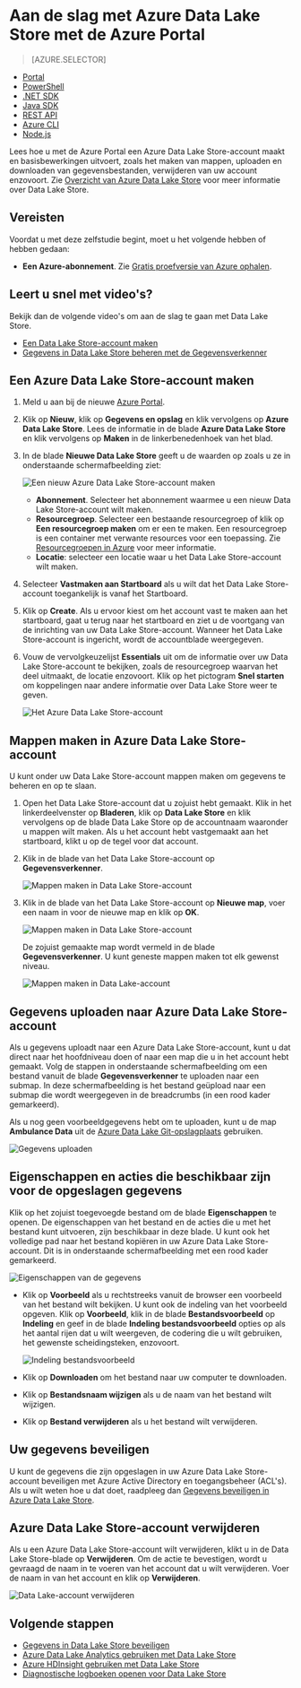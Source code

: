 <properties 
   pageTitle="Aan de slag met Data Lake Store | Azure" 
   description="De portal gebruiken om een Data Lake Store-account te maken en basisbewerkingen in Data Lake Store uit te voeren" 
   services="data-lake-store" 
   documentationCenter="" 
   authors="nitinme" 
   manager="jhubbard" 
   editor="cgronlun"/>
 
<tags
   ms.service="data-lake-store"
   ms.devlang="na"
   ms.topic="hero-article"
   ms.tgt_pltfrm="na"
   ms.workload="big-data" 
   ms.date="09/13/2016"
   ms.author="nitinme"/>


# Aan de slag met Azure Data Lake Store met de Azure Portal

> [AZURE.SELECTOR]
- [Portal](data-lake-store-get-started-portal.md)
- [PowerShell](data-lake-store-get-started-powershell.md)
- [.NET SDK](data-lake-store-get-started-net-sdk.md)
- [Java SDK](data-lake-store-get-started-java-sdk.md)
- [REST API](data-lake-store-get-started-rest-api.md)
- [Azure CLI](data-lake-store-get-started-cli.md)
- [Node.js](data-lake-store-manage-use-nodejs.md)

Lees hoe u met de Azure Portal een Azure Data Lake Store-account maakt en basisbewerkingen uitvoert, zoals het maken van mappen, uploaden en downloaden van gegevensbestanden, verwijderen van uw account enzovoort. Zie [Overzicht van Azure Data Lake Store](data-lake-store-overview.md) voor meer informatie over Data Lake Store.

## Vereisten

Voordat u met deze zelfstudie begint, moet u het volgende hebben of hebben gedaan:

- **Een Azure-abonnement**. Zie [Gratis proefversie van Azure ophalen](https://azure.microsoft.com/pricing/free-trial/).

## Leert u snel met video's?

Bekijk dan de volgende video's om aan de slag te gaan met Data Lake Store.

* [Een Data Lake Store-account maken](https://mix.office.com/watch/1k1cycy4l4gen)
* [Gegevens in Data Lake Store beheren met de Gegevensverkenner](https://mix.office.com/watch/icletrxrh6pc)

## Een Azure Data Lake Store-account maken

1. Meld u aan bij de nieuwe [Azure Portal](https://portal.azure.com).

2. Klik op **Nieuw**, klik op **Gegevens en opslag** en klik vervolgens op **Azure Data Lake Store**. Lees de informatie in de blade **Azure Data Lake Store** en klik vervolgens op **Maken** in de linkerbenedenhoek van het blad.

3. In de blade **Nieuwe Data Lake Store** geeft u de waarden op zoals u ze in onderstaande schermafbeelding ziet:

    ![Een nieuw Azure Data Lake Store-account maken](./media/data-lake-store-get-started-portal/ADL.Create.New.Account.png "Create a new Azure Data Lake account")

    - **Abonnement**. Selecteer het abonnement waarmee u een nieuw Data Lake Store-account wilt maken.
    - **Resourcegroep**. Selecteer een bestaande resourcegroep of klik op **Een resourcegroep maken** om er een te maken. Een resourcegroep is een container met verwante resources voor een toepassing. Zie [Resourcegroepen in Azure](resource-group-overview.md#resource-groups) voor meer informatie.
    - **Locatie**: selecteer een locatie waar u het Data Lake Store-account wilt maken.

4. Selecteer **Vastmaken aan Startboard** als u wilt dat het Data Lake Store-account toegankelijk is vanaf het Startboard.

5. Klik op **Create**. Als u ervoor kiest om het account vast te maken aan het startboard, gaat u terug naar het startboard en ziet u de voortgang van de inrichting van uw Data Lake Store-account. Wanneer het Data Lake Store-account is ingericht, wordt de accountblade weergegeven.

6. Vouw de vervolgkeuzelijst **Essentials** uit om de informatie over uw Data Lake Store-account te bekijken, zoals de resourcegroep waarvan het deel uitmaakt, de locatie enzovoort. Klik op het pictogram **Snel starten** om koppelingen naar andere informatie over Data Lake Store weer te geven.

    ![Het Azure Data Lake Store-account](./media/data-lake-store-get-started-portal/ADL.Account.QuickStart.png "Your Azure Data Lake account")

## <a name="createfolder"></a>Mappen maken in Azure Data Lake Store-account

U kunt onder uw Data Lake Store-account mappen maken om gegevens te beheren en op te slaan.

1. Open het Data Lake Store-account dat u zojuist hebt gemaakt. Klik in het linkerdeelvenster op **Bladeren**, klik op **Data Lake Store** en klik vervolgens op de blade Data Lake Store op de accountnaam waaronder u mappen wilt maken. Als u het account hebt vastgemaakt aan het startboard, klikt u op de tegel voor dat account.

2. Klik in de blade van het Data Lake Store-account op **Gegevensverkenner**.

    ![Mappen maken in Data Lake Store-account](./media/data-lake-store-get-started-portal/ADL.Create.Folder.png "Create folders in Data Lake Store account")

3. Klik in de blade van het Data Lake Store-account op **Nieuwe map**, voer een naam in voor de nieuwe map en klik op **OK**.
    
    ![Mappen maken in Data Lake Store-account](./media/data-lake-store-get-started-portal/ADL.Folder.Name.png "Create folders in Data Lake Store account")
    
    De zojuist gemaakte map wordt vermeld in de blade **Gegevensverkenner**. U kunt geneste mappen maken tot elk gewenst niveau.

    ![Mappen maken in Data Lake-account](./media/data-lake-store-get-started-portal/ADL.New.Directory.png "Create folders in Data Lake account")


## <a name="uploaddata"></a>Gegevens uploaden naar Azure Data Lake Store-account

Als u gegevens uploadt naar een Azure Data Lake Store-account, kunt u dat direct naar het hoofdniveau doen of naar een map die u in het account hebt gemaakt. Volg de stappen in onderstaande schermafbeelding om een bestand vanuit de blade **Gegevensverkenner** te uploaden naar een submap. In deze schermafbeelding is het bestand geüpload naar een submap die wordt weergegeven in de breadcrumbs (in een rood kader gemarkeerd).

Als u nog geen voorbeeldgegevens hebt om te uploaden, kunt u de map **Ambulance Data** uit de [Azure Data Lake Git-opslagplaats](https://github.com/MicrosoftBigData/usql/tree/master/Examples/Samples/Data/AmbulanceData) gebruiken.

![Gegevens uploaden](./media/data-lake-store-get-started-portal/ADL.New.Upload.File.png "Upload data")


## <a name="properties"></a>Eigenschappen en acties die beschikbaar zijn voor de opgeslagen gegevens

Klik op het zojuist toegevoegde bestand om de blade **Eigenschappen** te openen. De eigenschappen van het bestand en de acties die u met het bestand kunt uitvoeren, zijn beschikbaar in deze blade. U kunt ook het volledige pad naar het bestand kopiëren in uw Azure Data Lake Store-account. Dit is in onderstaande schermafbeelding met een rood kader gemarkeerd.

![Eigenschappen van de gegevens](./media/data-lake-store-get-started-portal/ADL.File.Properties.png "Properties on the data")

* Klik op **Voorbeeld** als u rechtstreeks vanuit de browser een voorbeeld van het bestand wilt bekijken. U kunt ook de indeling van het voorbeeld opgeven. Klik op **Voorbeeld**, klik in de blade **Bestandsvoorbeeld** op **Indeling** en geef in de blade **Indeling bestandsvoorbeeld** opties op als het aantal rijen dat u wilt weergeven, de codering die u wilt gebruiken, het gewenste scheidingsteken, enzovoort.

  ![Indeling bestandsvoorbeeld](./media/data-lake-store-get-started-portal/ADL.File.Preview.png "File preview format")

* Klik op **Downloaden** om het bestand naar uw computer te downloaden.

* Klik op **Bestandsnaam wijzigen** als u de naam van het bestand wilt wijzigen.

* Klik op **Bestand verwijderen** als u het bestand wilt verwijderen.


## Uw gegevens beveiligen

U kunt de gegevens die zijn opgeslagen in uw Azure Data Lake Store-account beveiligen met Azure Active Directory en toegangsbeheer (ACL's). Als u wilt weten hoe u dat doet, raadpleeg dan [Gegevens beveiligen in Azure Data Lake Store](data-lake-store-secure-data.md).


## Azure Data Lake Store-account verwijderen

Als u een Azure Data Lake Store-account wilt verwijderen, klikt u in de Data Lake Store-blade op **Verwijderen**. Om de actie te bevestigen, wordt u gevraagd de naam in te voeren van het account dat u wilt verwijderen. Voer de naam in van het account en klik op **Verwijderen**.

![Data Lake-account verwijderen](./media/data-lake-store-get-started-portal/ADL.Delete.Account.png "Delete Data Lake account")


## Volgende stappen

- [Gegevens in Data Lake Store beveiligen](data-lake-store-secure-data.md)
- [Azure Data Lake Analytics gebruiken met Data Lake Store](../data-lake-analytics/data-lake-analytics-get-started-portal.md)
- [Azure HDInsight gebruiken met Data Lake Store](data-lake-store-hdinsight-hadoop-use-portal.md)
- [Diagnostische logboeken openen voor Data Lake Store](data-lake-store-diagnostic-logs.md)



<!--HONumber=Sep16_HO3-->


